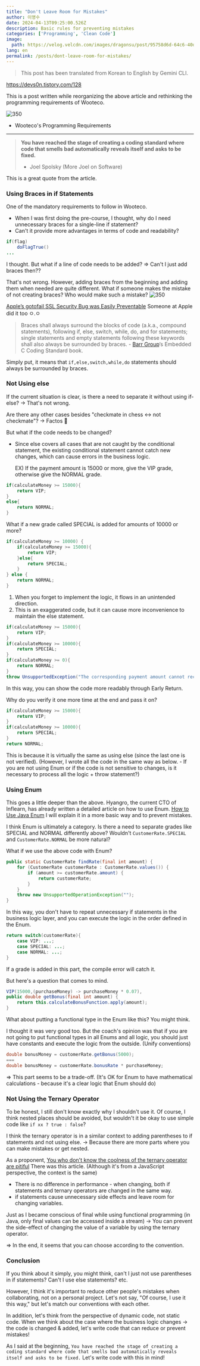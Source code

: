 ```yaml
---
title: "Don't Leave Room for Mistakes"
author: 이영수
date: 2024-04-13T09:25:00.526Z
description: Basic rules for preventing mistakes
categories: ['Programming', 'Clean Code']
image:
  path: https://velog.velcdn.com/images/dragonsu/post/95758d6d-64c6-40d8-8438-3014732b5216/image.jpeg
lang: en
permalink: /posts/dont-leave-room-for-mistakes/
---
```


> This post has been translated from Korean to English by Gemini CLI.

https://devs0n.tistory.com/128

This is a post written while reorganizing the above article and rethinking the programming requirements of Wooteco.

![350](https://i.imgur.com/6btHni6.png)
- Wooteco's Programming Requirements

---

>**You have reached the stage of creating a coding standard where code that smells bad automatically reveals itself and asks to be fixed.**
>- Joel Spolsky (More Joel on Software)

This is a great quote from the article.
### Using Braces in if Statements

One of the mandatory requirements to follow in Wooteco.
- When I was first doing the pre-course, I thought, why do I need unnecessary braces for a single-line if statement?
- Can't it provide more advantages in terms of code and readability?
```java
if(flag)
	doFlagTrue()
...
```
I thought.
But what if a line of code needs to be added?
=> Can't I just add braces then??

That's not wrong.
However, adding braces from the beginning and adding them when needed are quite different.
What if someone makes the mistake of not creating braces?
Who would make such a mistake?
![350](https://i.imgur.com/GS6TpAc.png)

[Apple’s gotofail SSL Security Bug was Easily Preventable](https://embeddedgurus.com/barr-code/2014/03/apples-gotofail-ssl-security-bug-was-easily-preventable/)
Someone at Apple did it too ㅇ.ㅇ

>Braces shall always surround the blocks of code (a.k.a., compound statements), following if, else, switch, while, do, and for statements; single statements and empty statements following these keywords shall also always be surrounded by braces.
>- [Barr Group](http://www.barrgroup.com/ "The Embedded Systems Experts")‘s Embedded C Coding Standard book.

Simply put, it means that `if,else,switch,while,do` statements should always be surrounded by braces.


### Not Using else

If the current situation is clear, is there a need to separate it without using if-else?
-> That's not wrong.

Are there any other cases besides "checkmate in chess <-> not checkmate"?
-> Factos 👀

But what if the code needs to be changed?

- Since else covers all cases that are not caught by the conditional statement,
  the existing conditional statement cannot catch new changes, which can cause errors in the business logic.

  EX) If the payment amount is 15000 or more, give the VIP grade, otherwise give the NORMAL grade.
  
```java
if(calculateMoney >= 15000){
	return VIP;
}
else{
	return NORMAL;
}
```

What if a new grade called SPECIAL is added for amounts of 10000 or more?

```java
if(calculateMoney >= 10000) {
	if(calculateMoney >= 15000){
		return VIP;
	}else{
		return SPECIAL;
	}
} else {
	return NORMAL;
}
```

1. When you forget to implement the logic, it flows in an unintended direction.
2. This is an exaggerated code, but it can cause more inconvenience to maintain the else statement.

```java
if(calculateMoney >= 15000){
	return VIP;
}
if(calculateMoney >= 10000){
	return SPECIAL;
}
if(calculateMoney >= 0){
	return NORMAL;
}
throw UnsupportedException("The corresponding payment amount cannot receive a grade.");
```
In this way, you can show the code more readably through Early Return.

Why do you verify it one more time at the end and pass it on?
```java
if(calculateMoney >= 15000){
	return VIP;
}
if(calculateMoney >= 10000){
	return SPECIAL;
}
return NORMAL;
```
This is because it is virtually the same as using else (since the last one is not verified).
(However, I wrote all the code in the same way as below. - If you are not using Enum or if the code is not sensitive to changes, is it necessary to process all the logic + throw statement?)

### Using Enum

This goes a little deeper than the above.
Hyangro, the current CTO of Inflearn, has already written a detailed article on how to use Enum.
[How to Use Java Enum](https://techblog.woowahan.com/2527/)
I will explain it in a more basic way and to prevent mistakes.

I think Enum is ultimately a category.
Is there a need to separate grades like SPECIAL and NORMAL differently above?
Wouldn't `CustomerRate.SPECIAL` and `CustomerRate.NORMAL` be more natural?

What if we use the above code with Enum?
```java
public static CustomerRate findRate(final int amount) {  
    for (CustomerRate customerRate : CustomerRate.values()) {  
        if (amount >= customerRate.amount) {  
            return customerRate;  
        }  
    }  
    throw new UnsupportedOperationException("");  
}
```

In this way, you don't have to repeat unnecessary if statements in the business logic layer, and you can execute the logic in the order defined in the Enum.

```java
return switch(customerRate){
	case VIP: ...;
	case SPECIAL: ...;
	case NORMAL: ...;
}
```
If a grade is added in this part, the compile error will catch it.

But here's a question that comes to mind.
```java
VIP(15000,(purchaseMoney) -> purchaseMoney * 0.07),
public double getBonus(final int amount) {  
    return this.calculateBonusFunction.apply(amount);  
}
```
What about putting a functional type in the Enum like this? You might think.

I thought it was very good too.
But the coach's opinion was that if you are not going to put functional types in all Enums and all logic, you should just have constants and execute the logic from the outside.
(Unify conventions)

```java
double bonusMoney = customerRate.getBonus(5000);
===
double bonusMoney = customerRate.bonusRate * purchaseMoney; 
```
=> This part seems to be a trade-off.
(It's OK for Enum to have mathematical calculations - because it's a clear logic that Enum should do)

### Not Using the Ternary Operator

To be honest, I still don't know exactly why I shouldn't use it.
Of course, I think nested places should be avoided, but wouldn't it be okay to use simple code like `if xx ? true : false`?

I think the ternary operator is in a similar context to adding parentheses to if statements and not using else.
-> Because there are more parts where you can make mistakes or get nested.

As a proponent,
[You who don't know the coolness of the ternary operator are pitiful](https://tpgns.github.io/2018/04/24/nested-ternaries-are-great/#%EB%B6%80%EC%88%98%ED%9A%A8%EA%B3%BC-%EB%B0%8F-%EB%B0%94%EB%80%94-%EC%88%98-%EC%9E%88%EB%8A%94-%EA%B3%B5%EC%9C%A0%EB%B3%80%EC%88%98)
There was this article.
(Although it's from a JavaScript perspective, the context is the same)

- There is no difference in performance - when changing, both if statements and ternary operators are changed in the same way.
- if statements cause unnecessary side effects and leave room for changing variables.

Just as I became conscious of final while using functional programming (in Java, only final values can be accessed inside a stream)
-> You can prevent the side-effect of changing the value of a variable by using the ternary operator.

=> In the end, it seems that you can choose according to the convention.

### Conclusion

If you think about it simply, you might think, can't I just not use parentheses in if statements? Can't I use else statements? etc.

However, I think it's important to reduce other people's mistakes when collaborating, not on a personal project.
Let's not say, "Of course, I use it this way," but let's match our conventions with each other.

In addition, let's think from the perspective of dynamic code, not static code.
When we think about the case where the business logic changes -> the code is changed & added,
let's write code that can reduce or prevent mistakes!

As I said at the beginning,
`You have reached the stage of creating a coding standard where code that smells bad automatically reveals itself and asks to be fixed.`
Let's write code with this in mind!
